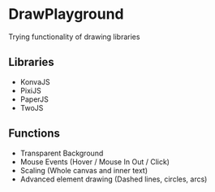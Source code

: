 # DrawPlayground
Trying functionality of drawing libraries

## Libraries
- KonvaJS
- PixiJS
- PaperJS
- TwoJS

## Functions
- Transparent Background
- Mouse Events (Hover / Mouse In Out / Click)
- Scaling (Whole canvas and inner text)
- Advanced element drawing (Dashed lines, circles, arcs)
